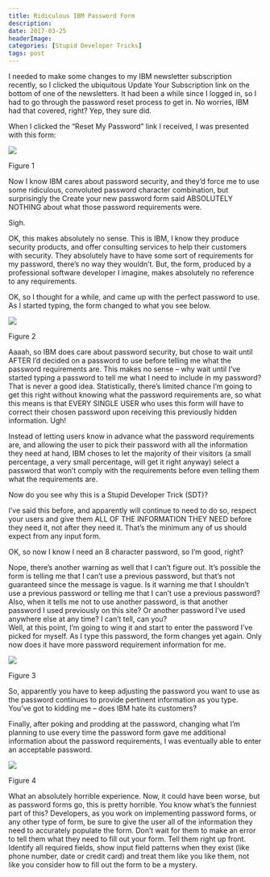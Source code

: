 ```yaml
---
title: Ridiculous IBM Password Form
description: 
date: 2017-03-25
headerImage: 
categories: [Stupid Developer Tricks]
tags: post
---
```


  
I needed to make some changes to my IBM newsletter subscription recently, so I clicked the ubiquitous Update Your Subscription link on the bottom of one of the newsletters. It had been a while since I logged in, so I had to go through the password reset process to get in. No worries, IBM had that covered, right? Yep, they sure did.

When I clicked the “Reset My Password” link I received, I was presented with this form:

![](images/stories/2017/ridiculous-ibm-password-form-01.png)

Figure 1

Now I know IBM cares about password security, and they’d force me to use some ridiculous, convoluted password character combination, but surprisingly the Create your new password form said ABSOLUTELY NOTHING about what those password requirements were.

Sigh.

OK, this makes absolutely no sense. This is IBM, I know they produce security products, and offer consulting services to help their customers with security. They absolutely have to have some sort of requirements for my password, there’s no way they wouldn’t. But, the form, produced by a professional software developer I imagine, makes absolutely no reference to any requirements.

OK, so I thought for a while, and came up with the perfect password to use. As I started typing, the form changed to what you see below.

![](images/stories/2017/ridiculous-ibm-password-form-02.png)

Figure 2

Aaaah, so IBM does care about password security, but chose to wait until AFTER I’d decided on a password to use before telling me what the password requirements are. This makes no sense – why wait until I’ve started typing a password to tell me what I need to include in my password? That is never a good idea. Statistically, there’s limited chance I’m going to get this right without knowing what the password requirements are, so what this means is that EVERY SINGLE USER who uses this form will have to correct their chosen password upon receiving this previously hidden information. Ugh!

Instead of letting users know in advance what the password requirements are, and allowing the user to pick their password with all the information they need at hand, IBM choses to let the majority of their visitors (a small percentage, a very small percentage, will get it right anyway) select a password that won’t comply with the requirements before even telling them what the requirements are.

Now do you see why this is a Stupid Developer Trick (SDT)?

I’ve said this before, and apparently will continue to need to do so, respect your users and give them ALL OF THE INFORMATION THEY NEED before they need it, not after they need it. That’s the minimum any of us should expect from any input form.

OK, so now I know I need an 8 character password, so I’m good, right?

Nope, there’s another warning as well that I can’t figure out. It’s possible the form is telling me that I can’t use a previous password, but that’s not guaranteed since the message is vague. Is it warning me that I shouldn’t use a previous password or telling me that I can’t use a previous password? Also, when it tells me not to use another password, is that another password I used previously on this site? Or another password I’ve used anywhere else at any time? I can’t tell, can you?  
Well, at this point, I’m going to wing it and start to enter the password I’ve picked for myself. As I type this password, the form changes yet again. Only now does it have more password requirement information for me.

![](images/stories/2017/ridiculous-ibm-password-form-03.png)

Figure 3

So, apparently you have to keep adjusting the password you want to use as the password continues to provide pertinent information as you type. You’ve got to kidding me – does IBM hate its customers?

Finally, after poking and prodding at the password, changing what I’m planning to use every time the password form gave me additional information about the password requirements, I was eventually able to enter an acceptable password.

![](images/stories/2017/ridiculous-ibm-password-form-04.png)

Figure 4

What an absolutely horrible experience. Now, it could have been worse, but as password forms go, this is pretty horrible. You know what’s the funniest part of this? Developers, as you work on implementing password forms, or any other type of form, be sure to give the user all of the information they need to accurately populate the form. Don’t wait for them to make an error to tell them what they need to fill out your form. Tell them right up front. Identify all required fields, show input field patterns when they exist (like phone number, date or credit card) and treat them like you like them, not like you consider how to fill out the form to be a mystery.